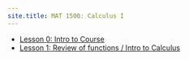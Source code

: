 ```yaml
---
site.title: MAT 1500: Calculus I
---
```


* [Lesson 0: Intro to Course](lesson0.html)
* [Lesson 1: Review of functions / Intro to Calculus](lesson1.html)
